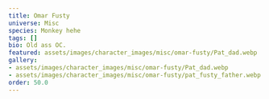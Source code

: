 ```yaml
---
title: Omar Fusty
universe: Misc
species: Monkey hehe
tags: []
bio: Old ass OC.
featured: assets/images/character_images/misc/omar-fusty/Pat_dad.webp
gallery:
- assets/images/character_images/misc/omar-fusty/Pat_dad.webp
- assets/images/character_images/misc/omar-fusty/pat_fusty_father.webp
order: 50.0
---
```

